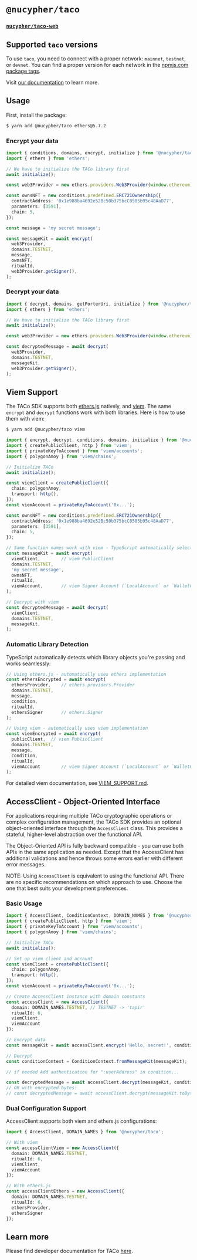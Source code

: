 # `@nucypher/taco`

### [`nucypher/taco-web`](../../README.md)

## Supported `taco` versions

To use `taco`, you need to connect with a proper network: `mainnet`, `testnet`, or `devnet`. You can find a proper version for each network in the [npmjs.com package tags](https://www.npmjs.com/package/@nucypher/taco?activeTab=versions).

Visit [our documentation](https://docs.taco.build/taco-integration/) to learn more.

## Usage

First, install the package:

```bash
$ yarn add @nucypher/taco ethers@5.7.2
```

### Encrypt your data

```typescript
import { conditions, domains, encrypt, initialize } from '@nucypher/taco';
import { ethers } from 'ethers';

// We have to initialize the TACo library first
await initialize();

const web3Provider = new ethers.providers.Web3Provider(window.ethereum);

const ownsNFT = new conditions.predefined.ERC721Ownership({
  contractAddress: '0x1e988ba4692e52Bc50b375bcC8585b95c48AaD77',
  parameters: [3591],
  chain: 5,
});

const message = 'my secret message';

const messageKit = await encrypt(
  web3Provider,
  domains.TESTNET,
  message,
  ownsNFT,
  ritualId,
  web3Provider.getSigner(),
);
```

### Decrypt your data

```typescript
import { decrypt, domains, getPorterUri, initialize } from '@nucypher/taco';
import { ethers } from 'ethers';

// We have to initialize the TACo library first
await initialize();

const web3Provider = new ethers.providers.Web3Provider(window.ethereum);

const decryptedMessage = await decrypt(
  web3Provider,
  domains.TESTNET,
  messageKit,
  web3Provider.getSigner(),
);
```

## Viem Support

The TACo SDK supports both [ethers.js](https://docs.ethers.org/) natively, and [viem](https://viem.sh). The same `encrypt` and `decrypt` functions work with both libraries. Here is how to use them with viem:

```bash
$ yarn add @nucypher/taco viem
```

```typescript
import { encrypt, decrypt, conditions, domains, initialize } from '@nucypher/taco';
import { createPublicClient, http } from 'viem';
import { privateKeyToAccount } from 'viem/accounts';
import { polygonAmoy } from 'viem/chains';

// Initialize TACo
await initialize();

const viemClient = createPublicClient({
  chain: polygonAmoy,
  transport: http(),
});
const viemAccount = privateKeyToAccount('0x...');

const ownsNFT = new conditions.predefined.ERC721Ownership({
  contractAddress: '0x1e988ba4692e52Bc50b375bcC8585b95c48AaD77',
  parameters: [3591],
  chain: 5,
});

// Same function names work with viem - TypeScript automatically selects the right overload
const messageKit = await encrypt(
  viemClient,        // viem PublicClient
  domains.TESTNET,
  'my secret message',
  ownsNFT,
  ritualId,
  viemAccount,       // viem Signer Account (`LocalAccount` or `WalletClient`)
);

// Decrypt with viem
const decryptedMessage = await decrypt(
  viemClient,
  domains.TESTNET,
  messageKit,
);
```

### Automatic Library Detection

TypeScript automatically detects which library objects you're passing and works seamlessly:

```typescript
// Using ethers.js - automatically uses ethers implementation
const ethersEncrypted = await encrypt(
  ethersProvider,    // ethers.providers.Provider
  domains.TESTNET,
  message,
  condition,
  ritualId,
  ethersSigner       // ethers.Signer
);

// Using viem - automatically uses viem implementation  
const viemEncrypted = await encrypt(
  publicClient,  // viem PublicClient
  domains.TESTNET,
  message,
  condition,
  ritualId,
  viemAccount        // viem Signer Account (`LocalAccount` or `WalletClient`)
);
```

For detailed viem documentation, see [VIEM_SUPPORT.md](./VIEM_SUPPORT.md).

## AccessClient - Object-Oriented Interface

For applications requiring multiple TACo cryptographic operations or complex configuration management, the TACo SDK provides an optional object-oriented interface through the `AccessClient` class. This provides a stateful, higher-level abstraction over the functional API.

The Object-Oriented API is fully backward compatible - you can use both APIs in
the same application as needed. Except that the AccessClient has additional validations
and hence throws some errors earlier with different error messages.

NOTE: Using `AccessClient` is equivalent to using the functional API. 
There are no specific recommendations on which approach to use. 
Choose the one that best suits your development preferences.

### Basic Usage

```typescript
import { AccessClient, ConditionContext, DOMAIN_NAMES } from '@nucypher/taco';
import { createPublicClient, http } from 'viem';
import { privateKeyToAccount } from 'viem/accounts';
import { polygonAmoy } from 'viem/chains';

// Initialize TACo
await initialize();

// Set up viem client and account
const viemClient = createPublicClient({
  chain: polygonAmoy,
  transport: http(),
});
const viemAccount = privateKeyToAccount('0x...');

// Create AccessClient instance with domain constants
const accessClient = new AccessClient({
  domain: DOMAIN_NAMES.TESTNET, // TESTNET -> 'tapir'
  ritualId: 6,
  viemClient,
  viemAccount
});

// Encrypt data
const messageKit = await accessClient.encrypt('Hello, secret!', condition);

// Decrypt
const conditionContext = ConditionContext.fromMessageKit(messageKit);

// if needed Add authentication for ":userAddress" in condition...

const decryptedMessage = await accessClient.decrypt(messageKit, conditionContext);
// OR with encrypted bytes:
// const decryptedMessage = await accessClient.decrypt(messageKit.toBytes(), conditionContext);
```

### Dual Configuration Support

AccessClient supports both viem and ethers.js configurations:

```typescript
import { AccessClient, DOMAIN_NAMES } from '@nucypher/taco';

// With viem
const accessClientViem = new AccessClient({
  domain: DOMAIN_NAMES.TESTNET,
  ritualId: 6,
  viemClient,
  viemAccount
});

// With ethers.js
const accessClientEthers = new AccessClient({
  domain: DOMAIN_NAMES.TESTNET,
  ritualId: 6,
  ethersProvider,
  ethersSigner
});
```

## Learn more

Please find developer documentation for
TACo [here](https://docs.taco.build/).
